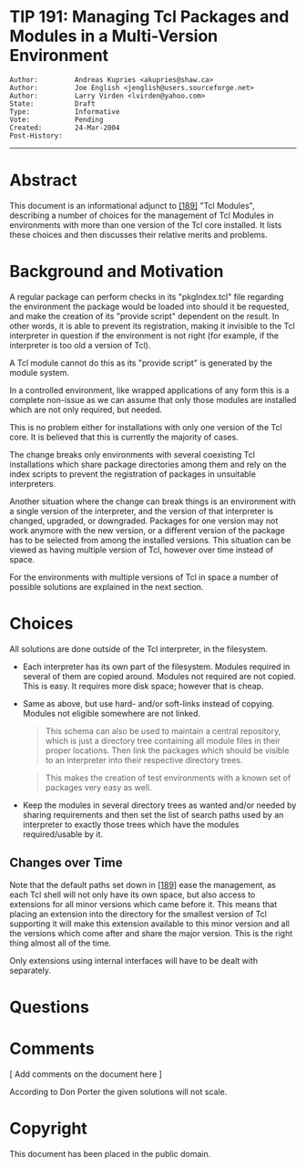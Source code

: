 # TIP 191: Managing Tcl Packages and Modules in a Multi-Version Environment
	Author:         Andreas Kupries <akupries@shaw.ca>
	Author:         Joe English <jenglish@users.sourceforge.net>
	Author:         Larry Virden <lvirden@yahoo.com>
	State:          Draft
	Type:           Informative
	Vote:           Pending
	Created:        24-Mar-2004
	Post-History:   
-----

# Abstract

This document is an informational adjunct to [[189]](189.md) "Tcl Modules",
describing a number of choices for the management of Tcl Modules in
environments with more than one version of the Tcl core installed.  It
lists these choices and then discusses their relative merits and
problems.

# Background and Motivation

A regular package can perform checks in its "pkgIndex.tcl" file
regarding the environment the package would be loaded into should it
be requested, and make the creation of its "provide script" dependent
on the result.  In other words, it is able to prevent its
registration, making it invisible to the Tcl interpreter in question
if the environment is not right \(for example, if the interpreter is too old a version of Tcl\).

A Tcl module cannot do this as its "provide script" is generated by
the module system.

In a controlled environment, like wrapped applications of any form
this is a complete non-issue as we can assume that only those modules
are installed which are not only required, but needed.

This is no problem either for installations with only one version of
the Tcl core.  It is believed that this is currently the majority of cases.

The change breaks only environments with several coexisting Tcl
installations which share package directories among them and rely
on the index scripts to prevent the registration of packages in
unsuitable interpreters.

Another situation where the change can break things is an environment
with a single version of the interpreter, and the version of that
interpreter is changed, upgraded, or downgraded.  Packages for one
version may not work anymore with the new version, or a different
version of the package has to be selected from among the installed
versions.  This situation can be viewed as having multiple version of Tcl, however over time instead of space.

For the environments with multiple versions of Tcl in space a number
of possible solutions are explained in the next section.

# Choices

All solutions are done outside of the Tcl interpreter, in the
filesystem.

 * Each interpreter has its own part of the filesystem.  Modules
   required in several of them are copied around.  Modules not
   required are not copied.  This is easy.  It requires
   more disk space; however that is cheap.

 * Same as above, but use hard- and/or soft-links instead of copying.
   Modules not eligible somewhere are not linked.

	 > This schema can also be used to maintain a central repository,
   which is just a directory tree containing all module files in their
   proper locations.  Then link the packages which should be visible
   to an interpreter into their respective directory trees.

	 > This makes the creation of test environments with a known set
   of packages very easy as well.

 * Keep the modules in several directory trees as wanted and/or needed
   by sharing requirements and then set the list of search paths used
   by an interpreter to exactly those trees which have the modules
   required/usable by it.

## Changes over Time

Note that the default paths set down in [[189]](189.md) ease the management, as
each Tcl shell will not only have its own space, but also access to
extensions for all minor versions which came before it.  This means
that placing an extension into the directory for the smallest version
of Tcl supporting it will make this extension available to this minor
version and all the versions which come after and share the major
version.  This is the right thing almost all of the time.

Only extensions using internal interfaces will have to be dealt with
separately.

# Questions

# Comments

[ Add comments on the document here ]

According to Don Porter the given solutions will not scale.

# Copyright

This document has been placed in the public domain.

